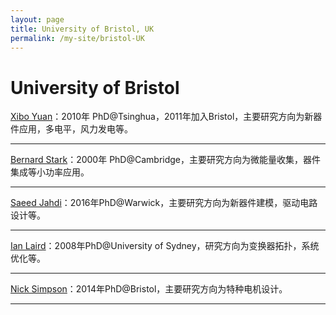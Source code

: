 ```yaml
---
layout: page
title: University of Bristol, UK
permalink: /my-site/bristol-UK
---
```

# University of Bristol

[Xibo Yuan](http://www.bris.ac.uk/engineering/people/xibo-yuan/index.html)：2010年 PhD@Tsinghua，2011年加入Bristol，主要研究方向为新器件应用，多电平，风力发电等。

---

[Bernard Stark](http://www.bristol.ac.uk/engineering/people/bernard-h-stark/index.html)：2000年 PhD@Cambridge，主要研究方向为微能量收集，器件集成等小功率应用。

---

[Saeed Jahdi](http://www.bristol.ac.uk/engineering/people/saeed-jahdi/index.html)：2016年PhD@Warwick，主要研究方向为新器件建模，驱动电路设计等。

---

[Ian Laird](http://www.bristol.ac.uk/engineering/people/ian-d-laird/overview.html)：2008年PhD@University of Sydney，研究方向为变换器拓扑，系统优化等。

---

[Nick Simpson](http://www.bristol.ac.uk/engineering/people/nick-simpson/index.html)：2014年PhD@Bristol，主要研究方向为特种电机设计。

---
